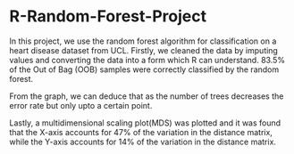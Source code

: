 # R-Random-Forest-Project

In this project, we use the random forest algorithm for classification on a heart disease dataset from UCL.
Firstly, we cleaned the data by imputing values and converting the data into a form which R can understand.
83.5% of the Out of Bag (OOB) samples were correctly classified by the random forest.

From the graph, we can deduce that as the number of trees decreases the error rate but only upto a certain point.

Lastly, a multidimensional scaling plot(MDS) was plotted and it was found that the X-axis accounts for 47% of the variation in the distance matrix, while the Y-axis accounts for 14% of the variation in the distance matrix. 
